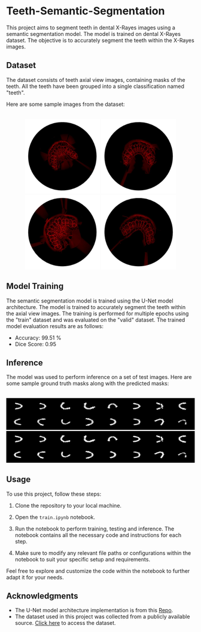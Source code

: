 # Teeth-Semantic-Segmentation

This project aims to segment teeth in dental X-Rayes images using a semantic segmentation model. The model is trained on dental X-Rayes dataset. The objective is to accurately segment the teeth within the X-Rayes images.

## Dataset

The dataset consists of teeth axial view images, containing masks of the teeth. All the teeth have been grouped into a single classification named "teeth".

Here are some sample images from the dataset:

<br/>
<div align="center">
  <img src="https://github.com/IslamMounir/Teeth-Semantic-Segmentation/blob/main/images/dataset_1.jpg" alt="Dataset Sample 1" width="200"/>
  <img src="https://github.com/IslamMounir/Teeth-Semantic-Segmentation/blob/main/images/dataset_2.jpg" alt="Dataset Sample 2" width="200"/>
  <img src="https://github.com/IslamMounir/Teeth-Semantic-Segmentation/blob/main/images/dataset_3.jpg" alt="Dataset Sample 3" width="200"/>
  <img src="https://github.com/IslamMounir/Teeth-Semantic-Segmentation/blob/main/images/dataset_4.jpg" alt="Dataset Sample 4" width="200"/>
</div>

## Model Training

The semantic segmentation model is trained using the U-Net model architecture.
The model is trained to accurately segment the teeth within the axial view images. 
The training is performed for multiple epochs using the "train" dataset and was evaluated on the "valid" dataset.
The trained model evaluation results are as follows:
- Accuracy: 99.51 %
- Dice Score: 0.95


## Inference

The model was used to perform inference on a set of test images. Here are some sample ground truth masks along with the predicted masks:

  <br/>
<div align="center">
  <img src="https://github.com/IslamMounir/Teeth-Semantic-Segmentation/blob/main/images/ground_truth.jpg" alt="Inference Sample 1" width="800"/>
  <img src="https://github.com/IslamMounir/Teeth-Semantic-Segmentation/blob/main/images/pred.jpg" alt="Inference Sample 2" width="800"/>
</div>

## Usage

To use this project, follow these steps:

1. Clone the repository to your local machine.

2. Open the `train.ipynb` notebook.

3. Run the notebook to perform training, testing and inference. The notebook contains all the necessary code and instructions for each step.

4. Make sure to modify any relevant file paths or configurations within the notebook to suit your specific setup and requirements.

Feel free to explore and customize the code within the notebook to further adapt it for your needs.


## Acknowledgments

- The U-Net model architecture implementation is from this [Repo](https://github.com/aladdinpersson/Machine-Learning-Collection/tree/master/ML/Pytorch/image_segmentation/semantic_segmentation_unet).
- The dataset used in this project was collected from a publicly available source. [Click here](https://universe.roboflow.com/fathi/teeth-pwgso) to access the dataset.

